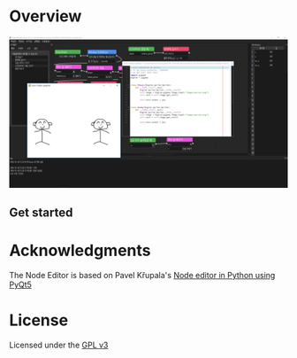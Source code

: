 # Overview

![screenshot](./screenshot.png)

## Get started

# Acknowledgments
The Node Editor is based on Pavel Křupala's
[Node editor in Python using PyQt5](https://gitlab.com/pavel.krupala/pyqt-node-editor-tutorials)


# License
Licensed under the [GPL v3](https://www.gnu.org/licenses/gpl.html)

